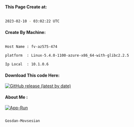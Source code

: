 
   
#### This Page Create at:

```bash

2023-02-10 - 03:02:22 UTC

```

#### Create By Machine:

```bash

Host Name : fv-az575-474

platform  : Linux-5.4.0-1100-azure-x86_64-with-glibc2.2.5

Ip Local  : 10.1.0.6

```
#### Download This code Here:

[![GitHub release (latest by date)](https://img.shields.io/github/v/release/Gosdan-Movsesian/Gosdan?style=for-the-badge&label=Download)](https://github.com/Gosdan-Movsesian/Gosdan/releases) 

</p> 

#### About Me :

[![App-Run](https://github.com/Gosdan-Movsesian/Gosdan/actions/workflows/App-Run.yml/badge.svg)](https://github.com/Gosdan-Movsesian/Gosdan/actions/workflows/App-Run.yml)

```bash

Gosdan-Movsesian

```

